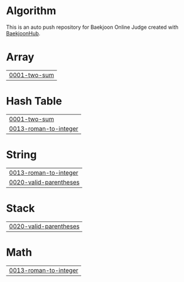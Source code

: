 # Algorithm
This is an auto push repository for Baekjoon Online Judge created with [BaekjoonHub](https://github.com/BaekjoonHub/BaekjoonHub).


# Array
|  |
| ------- |
| [0001-two-sum](https://github.com/JSeHoone/Algorithm/tree/master/0001-two-sum) |
# Hash Table
|  |
| ------- |
| [0001-two-sum](https://github.com/JSeHoone/Algorithm/tree/master/0001-two-sum) |
| [0013-roman-to-integer](https://github.com/JSeHoone/Algorithm/tree/master/0013-roman-to-integer) |
# String
|  |
| ------- |
| [0013-roman-to-integer](https://github.com/JSeHoone/Algorithm/tree/master/0013-roman-to-integer) |
| [0020-valid-parentheses](https://github.com/JSeHoone/Algorithm/tree/master/0020-valid-parentheses) |
# Stack
|  |
| ------- |
| [0020-valid-parentheses](https://github.com/JSeHoone/Algorithm/tree/master/0020-valid-parentheses) |
# Math
|  |
| ------- |
| [0013-roman-to-integer](https://github.com/JSeHoone/Algorithm/tree/master/0013-roman-to-integer) |